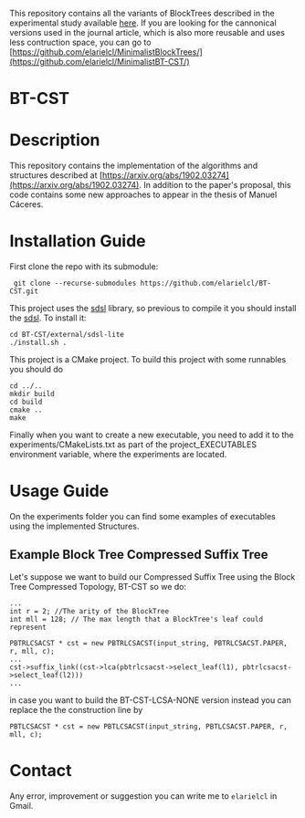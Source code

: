 <span>This repository contains all the variants of BlockTrees described in the experimental study available [here](https://users.dcc.uchile.cl/~gnavarro/mem/algoritmos/tesisManuel.pdf). If you are looking for the cannonical versions used in the journal article, which is also more reusable and uses less contruction space, you can go to [https://github.com/elarielcl/MinimalistBlockTrees/](https://github.com/elarielcl/MinimalistBT-CST/)</span>

# BT-CST
# Description
This repository contains the implementation of the algorithms and structures described at [https://arxiv.org/abs/1902.03274](https://arxiv.org/abs/1902.03274). In addition to the paper's proposal, this code contains some new approaches to appear in the thesis of Manuel Cáceres.
# Installation Guide
First clone the repo with its submodule:
```
 git clone --recurse-submodules https://github.com/elarielcl/BT-CST.git
 ```
 This project uses the [sdsl](https://github.com/elarielcl/sdsl-lite) library, so previous to compile it you should install the [sdsl](https://github.com/elarielcl/sdsl-lite). To install it:
 ```
 cd BT-CST/external/sdsl-lite
 ./install.sh .
 ```
 
This project is a CMake project. To build this project with some runnables you should do

```
cd ../..
mkdir build
cd build
cmake ..
make
```

Finally when you want to create a new executable, you need to add it to the experiments/CMakeLists.txt as part of the project_EXECUTABLES environment variable, where the experiments are located.


# Usage Guide
 On the experiments folder you can find some examples of executables using the implemented Structures.
 ## Example Block Tree Compressed Suffix Tree
 Let's suppose we want to build our Compressed Suffix Tree using the Block Tree Compressed Topology, BT-CST so we do:
 ```
 ...
 int r = 2; //The arity of the BlockTree
 int mll = 128; // The max length that a BlockTree's leaf could represent
 
 PBTRLCSACST * cst = new PBTRLCSACST(input_string, PBTRLCSACST.PAPER, r, mll, c);
 ...
 cst->suffix_link((cst->lca(pbtrlcsacst->select_leaf(l1), pbtrlcsacst->select_leaf(l2))) 
 ...
 ```
 in case you want to build the BT-CST-LCSA-NONE version instead you can replace the the construction line by
 ```
PBTLCSACST * cst = new PBTLCSACST(input_string, PBTLCSACST.PAPER, r, mll, c);
 ```
 # Contact
 Any error, improvement or suggestion you can write me to `elarielcl` in Gmail. 

